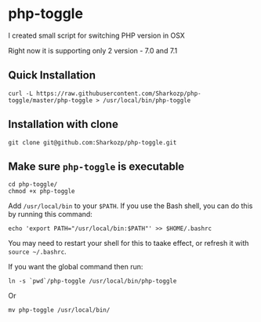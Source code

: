 # php-toggle

I created small script for switching PHP version in OSX

Right now it is supporting only 2 version - 7.0 and 7.1

## Quick Installation

```
curl -L https://raw.githubusercontent.com/Sharkozp/php-toggle/master/php-toggle > /usr/local/bin/php-toggle
```

## Installation with clone

```
git clone git@github.com:Sharkozp/php-toggle.git
```

## Make sure `php-toggle` is executable

```
cd php-toggle/
chmod +x php-toggle 
```

Add `/usr/local/bin` to your `$PATH`. If you use the Bash shell, you can do this by running this command:
```
echo 'export PATH="/usr/local/bin:$PATH"' >> $HOME/.bashrc
```
You may need to restart your shell for this to taake  effect, or refresh it with `source ~/.bashrc`.

If you want the global command then run:
```
ln -s `pwd`/php-toggle /usr/local/bin/php-toggle
```
Or
```
mv php-toggle /usr/local/bin/
```
